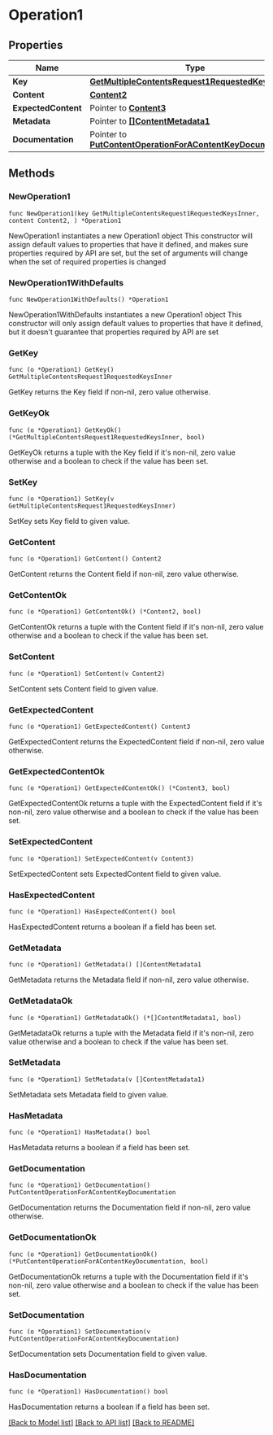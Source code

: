 # Operation1

## Properties

Name | Type | Description | Notes
------------ | ------------- | ------------- | -------------
**Key** | [**GetMultipleContentsRequest1RequestedKeysInner**](GetMultipleContentsRequest1RequestedKeysInner.md) |  | 
**Content** | [**Content2**](Content2.md) |  | 
**ExpectedContent** | Pointer to [**Content3**](Content3.md) |  | [optional] 
**Metadata** | Pointer to [**[]ContentMetadata1**](ContentMetadata1.md) |  | [optional] 
**Documentation** | Pointer to [**PutContentOperationForAContentKeyDocumentation**](PutContentOperationForAContentKeyDocumentation.md) |  | [optional] 

## Methods

### NewOperation1

`func NewOperation1(key GetMultipleContentsRequest1RequestedKeysInner, content Content2, ) *Operation1`

NewOperation1 instantiates a new Operation1 object
This constructor will assign default values to properties that have it defined,
and makes sure properties required by API are set, but the set of arguments
will change when the set of required properties is changed

### NewOperation1WithDefaults

`func NewOperation1WithDefaults() *Operation1`

NewOperation1WithDefaults instantiates a new Operation1 object
This constructor will only assign default values to properties that have it defined,
but it doesn't guarantee that properties required by API are set

### GetKey

`func (o *Operation1) GetKey() GetMultipleContentsRequest1RequestedKeysInner`

GetKey returns the Key field if non-nil, zero value otherwise.

### GetKeyOk

`func (o *Operation1) GetKeyOk() (*GetMultipleContentsRequest1RequestedKeysInner, bool)`

GetKeyOk returns a tuple with the Key field if it's non-nil, zero value otherwise
and a boolean to check if the value has been set.

### SetKey

`func (o *Operation1) SetKey(v GetMultipleContentsRequest1RequestedKeysInner)`

SetKey sets Key field to given value.


### GetContent

`func (o *Operation1) GetContent() Content2`

GetContent returns the Content field if non-nil, zero value otherwise.

### GetContentOk

`func (o *Operation1) GetContentOk() (*Content2, bool)`

GetContentOk returns a tuple with the Content field if it's non-nil, zero value otherwise
and a boolean to check if the value has been set.

### SetContent

`func (o *Operation1) SetContent(v Content2)`

SetContent sets Content field to given value.


### GetExpectedContent

`func (o *Operation1) GetExpectedContent() Content3`

GetExpectedContent returns the ExpectedContent field if non-nil, zero value otherwise.

### GetExpectedContentOk

`func (o *Operation1) GetExpectedContentOk() (*Content3, bool)`

GetExpectedContentOk returns a tuple with the ExpectedContent field if it's non-nil, zero value otherwise
and a boolean to check if the value has been set.

### SetExpectedContent

`func (o *Operation1) SetExpectedContent(v Content3)`

SetExpectedContent sets ExpectedContent field to given value.

### HasExpectedContent

`func (o *Operation1) HasExpectedContent() bool`

HasExpectedContent returns a boolean if a field has been set.

### GetMetadata

`func (o *Operation1) GetMetadata() []ContentMetadata1`

GetMetadata returns the Metadata field if non-nil, zero value otherwise.

### GetMetadataOk

`func (o *Operation1) GetMetadataOk() (*[]ContentMetadata1, bool)`

GetMetadataOk returns a tuple with the Metadata field if it's non-nil, zero value otherwise
and a boolean to check if the value has been set.

### SetMetadata

`func (o *Operation1) SetMetadata(v []ContentMetadata1)`

SetMetadata sets Metadata field to given value.

### HasMetadata

`func (o *Operation1) HasMetadata() bool`

HasMetadata returns a boolean if a field has been set.

### GetDocumentation

`func (o *Operation1) GetDocumentation() PutContentOperationForAContentKeyDocumentation`

GetDocumentation returns the Documentation field if non-nil, zero value otherwise.

### GetDocumentationOk

`func (o *Operation1) GetDocumentationOk() (*PutContentOperationForAContentKeyDocumentation, bool)`

GetDocumentationOk returns a tuple with the Documentation field if it's non-nil, zero value otherwise
and a boolean to check if the value has been set.

### SetDocumentation

`func (o *Operation1) SetDocumentation(v PutContentOperationForAContentKeyDocumentation)`

SetDocumentation sets Documentation field to given value.

### HasDocumentation

`func (o *Operation1) HasDocumentation() bool`

HasDocumentation returns a boolean if a field has been set.


[[Back to Model list]](../README.md#documentation-for-models) [[Back to API list]](../README.md#documentation-for-api-endpoints) [[Back to README]](../README.md)


